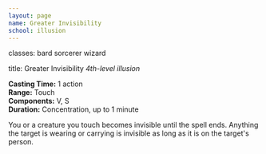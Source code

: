 ```yaml
---
layout: page
name: Greater Invisibility
school: illusion
---
```

classes: bard
         sorcerer
         wizard

title: Greater Invisibility 
_4th-level illusion_ 

**Casting Time:** 1 action    
**Range:** Touch    
**Components:** V, S    
**Duration:** Concentration, up to 1 minute 

You or a creature you touch becomes invisible until the spell ends. Anything the target is wearing or carrying is invisible as long as it is on the target's person. 